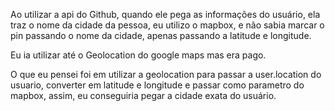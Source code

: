 Ao utilizar a api do Github, quando ele pega as informações do usuário, ela traz o nome da cidade da pessoa, eu utilizo o mapbox, e não sabia marcar o pin passando o nome da cidade, apenas passando a latitude e longitude.

Eu ia utilizar até o Geolocation do google maps mas era pago.

O que eu pensei foi em utilizar a geolocation para passar a user.location do usuario, converter em latitude e longitude e passar como parametro do mapbox, assim, eu conseguiria pegar a cidade exata do usuário.
